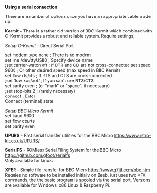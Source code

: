 <b>Using a serial connection</b>

There are a number of options once you have an appropriate cable made up.

<b>Kermit</b> - There is a rather old version of BBC Kermit which combined with C-Kermit provides a robust and reliable system.
Require settings;

<em>Setup C-Kermit</em> - Direct Serial Port

set modem type none        ; There is no modem<br>
set line /dev/ttyUSB0        ; Specify device name<br>
;set carrier-watch off      ; If DTR and CD are not cross-connected
set speed 9600            ; Or other desired speed (max speed in BBC Kermit)<br>
set flow rts/cts           ; If RTS and CTS are cross-connected<br>
;set flow xon/xoff          ; If you can't use RTS/CTS<br>
set parity even            ; (or "mark" or "space", if necessary)<br>
;set stop-bits 2            ; (rarely necessary)<br>
connect                    ; Enter<br> Connect (terminal) state

<em>Setup BBC Micro Kermit</em><br>
set baud 9600<br>
set flow cts/rts<br>
set parity even<br>

<b>UPURS</b> - Fast serial transfer utilities for the BBC Micro
https://www.retro-kit.co.uk/UPURS/

<b>SerialFS</b> - ROMless Serial Filing System for the BBC Micro
https://github.com/gfoot/serialfs<br>
Only available for Linux.

<b>XFER</b> - Simple file transfer for BBC Micro
https://www.g7jjf.com/bbc.htm<br>
Requies no software to be installed initially on Beeb, just uses two *FX commands, the the basic program is spooled via the serial port. Versions are available for Windows, x86 Linux & Raspberry Pi.